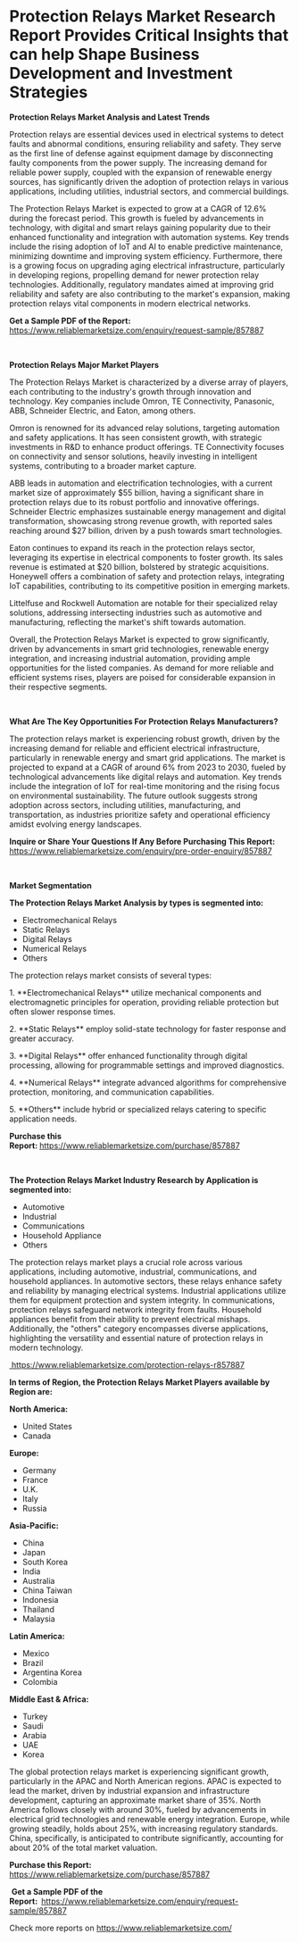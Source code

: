 <p><h1>Protection Relays Market Research Report Provides Critical Insights that can help Shape Business Development and Investment Strategies</h1></p><p><strong>Protection Relays Market Analysis and Latest Trends</strong></p>
<p><p>Protection relays are essential devices used in electrical systems to detect faults and abnormal conditions, ensuring reliability and safety. They serve as the first line of defense against equipment damage by disconnecting faulty components from the power supply. The increasing demand for reliable power supply, coupled with the expansion of renewable energy sources, has significantly driven the adoption of protection relays in various applications, including utilities, industrial sectors, and commercial buildings.</p><p>The Protection Relays Market is expected to grow at a CAGR of 12.6% during the forecast period. This growth is fueled by advancements in technology, with digital and smart relays gaining popularity due to their enhanced functionality and integration with automation systems. Key trends include the rising adoption of IoT and AI to enable predictive maintenance, minimizing downtime and improving system efficiency. Furthermore, there is a growing focus on upgrading aging electrical infrastructure, particularly in developing regions, propelling demand for newer protection relay technologies. Additionally, regulatory mandates aimed at improving grid reliability and safety are also contributing to the market's expansion, making protection relays vital components in modern electrical networks.</p></p>
<p><strong>Get a Sample PDF of the Report:&nbsp;</strong> <a href="https://www.reliablemarketsize.com/enquiry/request-sample/857887?utm_campaign=3198&utm_medium=2&utm_source=Github&utm_content=ia&utm_term=09042025&utm_id=protection-relays">https://www.reliablemarketsize.com/enquiry/request-sample/857887</a></p>
<p>&nbsp;</p>
<p><strong>Protection Relays Major Market Players</strong></p>
<p><p>The Protection Relays Market is characterized by a diverse array of players, each contributing to the industry's growth through innovation and technology. Key companies include Omron, TE Connectivity, Panasonic, ABB, Schneider Electric, and Eaton, among others. </p><p>Omron is renowned for its advanced relay solutions, targeting automation and safety applications. It has seen consistent growth, with strategic investments in R&D to enhance product offerings. TE Connectivity focuses on connectivity and sensor solutions, heavily investing in intelligent systems, contributing to a broader market capture. </p><p>ABB leads in automation and electrification technologies, with a current market size of approximately $55 billion, having a significant share in protection relays due to its robust portfolio and innovative offerings. Schneider Electric emphasizes sustainable energy management and digital transformation, showcasing strong revenue growth, with reported sales reaching around $27 billion, driven by a push towards smart technologies.</p><p>Eaton continues to expand its reach in the protection relays sector, leveraging its expertise in electrical components to foster growth. Its sales revenue is estimated at $20 billion, bolstered by strategic acquisitions. Honeywell offers a combination of safety and protection relays, integrating IoT capabilities, contributing to its competitive position in emerging markets.</p><p>Littelfuse and Rockwell Automation are notable for their specialized relay solutions, addressing intersecting industries such as automotive and manufacturing, reflecting the market's shift towards automation. </p><p>Overall, the Protection Relays Market is expected to grow significantly, driven by advancements in smart grid technologies, renewable energy integration, and increasing industrial automation, providing ample opportunities for the listed companies. As demand for more reliable and efficient systems rises, players are poised for considerable expansion in their respective segments.</p></p>
<p>&nbsp;</p>
<p><strong>What Are The Key Opportunities For Protection Relays Manufacturers?</strong></p>
<p><p>The protection relays market is experiencing robust growth, driven by the increasing demand for reliable and efficient electrical infrastructure, particularly in renewable energy and smart grid applications. The market is projected to expand at a CAGR of around 6% from 2023 to 2030, fueled by technological advancements like digital relays and automation. Key trends include the integration of IoT for real-time monitoring and the rising focus on environmental sustainability. The future outlook suggests strong adoption across sectors, including utilities, manufacturing, and transportation, as industries prioritize safety and operational efficiency amidst evolving energy landscapes.</p></p>
<p><strong>Inquire or Share Your Questions If Any Before Purchasing This Report:</strong> <a href="https://www.reliablemarketsize.com/enquiry/pre-order-enquiry/857887?utm_campaign=3198&utm_medium=2&utm_source=Github&utm_content=ia&utm_term=09042025&utm_id=protection-relays">https://www.reliablemarketsize.com/enquiry/pre-order-enquiry/857887</a></p>
<p>&nbsp;</p>
<p><strong>Market Segmentation</strong></p>
<p><strong>The Protection Relays Market Analysis by types is segmented into:</strong></p>
<p><ul><li>Electromechanical Relays</li><li>Static Relays</li><li>Digital Relays</li><li>Numerical Relays</li><li>Others</li></ul></p>
<p><p>The protection relays market consists of several types: </p><p>1. **Electromechanical Relays** utilize mechanical components and electromagnetic principles for operation, providing reliable protection but often slower response times.</p><p>2. **Static Relays** employ solid-state technology for faster response and greater accuracy.</p><p>3. **Digital Relays** offer enhanced functionality through digital processing, allowing for programmable settings and improved diagnostics.</p><p>4. **Numerical Relays** integrate advanced algorithms for comprehensive protection, monitoring, and communication capabilities.</p><p>5. **Others** include hybrid or specialized relays catering to specific application needs.</p></p>
<p><strong>Purchase this Report:&nbsp;</strong><a href="https://www.reliablemarketsize.com/purchase/857887?utm_campaign=3198&utm_medium=2&utm_source=Github&utm_content=ia&utm_term=09042025&utm_id=protection-relays">https://www.reliablemarketsize.com/purchase/857887</a></p>
<p>&nbsp;</p>
<p><strong>The Protection Relays Market Industry Research by Application is segmented into:</strong></p>
<p><ul><li>Automotive</li><li>Industrial</li><li>Communications</li><li>Household Appliance</li><li>Others</li></ul></p>
<p><p>The protection relays market plays a crucial role across various applications, including automotive, industrial, communications, and household appliances. In automotive sectors, these relays enhance safety and reliability by managing electrical systems. Industrial applications utilize them for equipment protection and system integrity. In communications, protection relays safeguard network integrity from faults. Household appliances benefit from their ability to prevent electrical mishaps. Additionally, the "others" category encompasses diverse applications, highlighting the versatility and essential nature of protection relays in modern technology.</p></p>
<p><a href="https://www.reliablemarketsize.com/protection-relays-r857887?utm_campaign=3198&utm_medium=2&utm_source=Github&utm_content=ia&utm_term=09042025&utm_id=protection-relays">&nbsp;https://www.reliablemarketsize.com/protection-relays-r857887</a></p>
<p><strong>In terms of Region, the Protection Relays Market Players available by Region are:</strong></p>
<p>
    <p> <strong> North America: </strong>
        <ul>
            <li>United States</li>
            <li>Canada</li>
        </ul>
        </p> 
    <p> <strong> Europe: </strong>
        <ul>
            <li>Germany</li>
            <li>France</li>
            <li>U.K.</li>
            <li>Italy</li>
            <li>Russia</li>
        </ul>
        </p> 
    <p> <strong> Asia-Pacific: </strong>
        <ul>
            <li>China</li>
            <li>Japan</li>
            <li>South Korea</li>
            <li>India</li>
            <li>Australia</li>
            <li>China Taiwan</li>
            <li>Indonesia</li>
            <li>Thailand</li>
            <li>Malaysia</li>
        </ul>
        </p> 
    <p> <strong> Latin America: </strong>
        <ul>
            <li>Mexico</li>
            <li>Brazil</li>
            <li>Argentina Korea</li>
            <li>Colombia</li>
        </ul>
        </p> 
    <p> <strong> Middle East & Africa: </strong>
        <ul>
            <li>Turkey</li>
            <li>Saudi</li>
            <li>Arabia</li>
            <li>UAE</li>
            <li>Korea</li>
        </ul>
    </p>
    </p>
<p><p>The global protection relays market is experiencing significant growth, particularly in the APAC and North American regions. APAC is expected to lead the market, driven by industrial expansion and infrastructure development, capturing an approximate market share of 35%. North America follows closely with around 30%, fueled by advancements in electrical grid technologies and renewable energy integration. Europe, while growing steadily, holds about 25%, with increasing regulatory standards. China, specifically, is anticipated to contribute significantly, accounting for about 20% of the total market valuation.</p></p>
<p><strong>Purchase this Report: </strong><a href="https://www.reliablemarketsize.com/purchase/857887?utm_campaign=3198&utm_medium=2&utm_source=Github&utm_content=ia&utm_term=09042025&utm_id=protection-relays">https://www.reliablemarketsize.com/purchase/857887</a></p>
<p>&nbsp;<strong>Get a Sample PDF of the Report:&nbsp;&nbsp;</strong><a href="https://www.reliablemarketsize.com/enquiry/request-sample/857887?utm_campaign=3198&utm_medium=2&utm_source=Github&utm_content=ia&utm_term=09042025&utm_id=protection-relays">https://www.reliablemarketsize.com/enquiry/request-sample/857887</a></p>
<p><strong></strong></p>
<p>Check more reports on <a href="https://www.reliablemarketsize.com/?utm_campaign=3198&utm_medium=2&utm_source=Github&utm_content=ia&utm_term=09042025&utm_id=protection-relays">https://www.reliablemarketsize.com/</a></p>